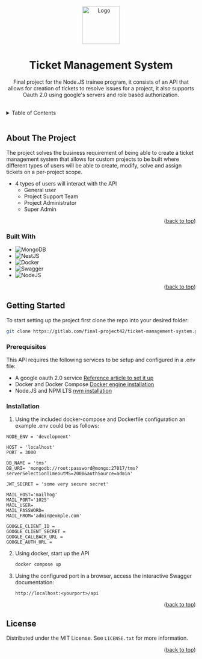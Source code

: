 <a name="readme-top"></a>

<!-- PROJECT LOGO -->
<br />
<div align="center">
  <a href="#">
    <img src="./applaudo.png" alt="Logo" height= "100">
  </a>

<h1 align="center">Ticket Management System</h1>

  <p align="center">
    Final project for the Node.JS trainee program, it consists of an API that allows for creation of tickets to resolve issues for a project, it also supports Oauth 2.0 using google's servers and role based authorization.
    <br />
    <br />
  </p>
</div>

<!-- TABLE OF CONTENTS -->
<details>
  <summary>Table of Contents</summary>
  <ol>
    <li>
      <a href="#about-the-project">About The Project</a>
      <ul>
        <li><a href="#built-with">Built With</a></li>
      </ul>
    </li>
    <li>
      <a href="#getting-started">Getting Started</a>
      <ul>
        <li><a href="#prerequisites">Prerequisites</a></li>
        <li><a href="#installation">Installation</a></li>
      </ul>
    </li>
    <li><a href="#license">License</a></li>
  </ol>
</details>
</br>
<!-- ABOUT THE PROJECT -->

## About The Project

The project solves the business requirement of being able to create a ticket management system that allows for custom projects to be built where different types of users will be able to create, modify, solve and assign tickets on a per-project scope.

- 4 types of users will interact with the API
  - General user
  - Project Support Team
  - Project Administrator
  - Super Admin

<p align="right">(<a href="#readme-top">back to top</a>)</p>

### Built With

- ![MongoDB](https://img.shields.io/badge/MongoDB-%234ea94b.svg?style=for-the-badge&logo=mongodb&logoColor=white)
- ![NestJS](https://img.shields.io/badge/nestjs-%23E0234E.svg?style=for-the-badge&logo=nestjs&logoColor=white)
- ![Docker](https://img.shields.io/badge/docker-%230db7ed.svg?style=for-the-badge&logo=docker&logoColor=white)
- ![Swagger](https://img.shields.io/badge/-Swagger-%23Clojure?style=for-the-badge&logo=swagger&logoColor=white)
- ![NodeJS](https://img.shields.io/badge/node.js-6DA55F?style=for-the-badge&logo=node.js&logoColor=white)

<p align="right">(<a href="#readme-top">back to top</a>)</p>

<!-- GETTING STARTED -->

## Getting Started

To start setting up the project first clone the repo into your desired folder:

```bash
git clone https://gitlab.com/final-project42/ticket-management-system.git <target folder>
```

### Prerequisites

This API requires the following services to be setup and configured in a .env file:

- A google oauth 2.0 service
  <a href= 'https://medium.com/@flavtech/google-oauth2-authentication-with-nestjs-explained-ab585c53edec'>Reference article to set it up</a>
- Docker and Docker Compose
  <a href='https://docs.docker.com/engine/install/'>Docker engine installation</a>
- Node.JS and NPM LTS
  <a href= 'https://github.com/nvm-sh/nvm'>nvm installation</a>

### Installation

1. Using the included docker-compose and Dockerfile configuration an example .env could be as follows:

```env
NODE_ENV = 'development'

HOST = 'localhost'
PORT = 3000

DB_NAME = 'tms'
DB_URI= 'mongodb://root:password@mongo:27017/tms?serverSelectionTimeoutMS=2000&authSource=admin'

JWT_SECRET = 'some very secure secret'

MAIL_HOST='mailhog'
MAIL_PORT='1025'
MAIL_USER=
MAIL_PASSWORD=
MAIL_FROM='admin@exmple.com'

GOOGLE_CLIENT_ID =
GOOGLE_CLIENT_SECRET =
GOOGLE_CALLBACK_URL =
GOOGLE_AUTH_URL =
```

2. Using docker, start up the API
   ```sh
   docker compose up
   ```
3. Using the configured port in a browser, access the interactive Swagger documentation:
   ```url
   http://localhost:<yourport>/api
   ```

<p align="right">(<a href="#readme-top">back to top</a>)</p>

<!-- LICENSE -->

## License

Distributed under the MIT License. See `LICENSE.txt` for more information.

<p align="right">(<a href="#readme-top">back to top</a>)</p>

<!-- CONTACT -->
